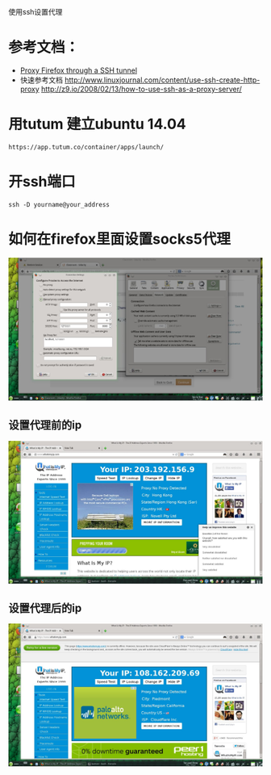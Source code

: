 
使用ssh设置代理

# 参考文档：
- [Proxy Firefox through a SSH tunnel](https://calomel.org/firefox_ssh_proxy.html)
- 快速参考文档
    http://www.linuxjournal.com/content/use-ssh-create-http-proxy
    http://z9.io/2008/02/13/how-to-use-ssh-as-a-proxy-server/

# 用tutum 建立ubuntu 14.04
    https://app.tutum.co/container/apps/launch/

# 开ssh端口
    ssh -D yourname@your_address

# 如何在firefox里面设置socks5代理
![firefox proxy howto](firefox_proxy.jpg "Firefox proxy HOWTO")

## 设置代理前的ip
![before proxy](whatisyourip__without_proxy.jpg "设置代理前的ip")
## 设置代理后的ip
![after set proxy](whatisyourip__with_proxy.jpg "设置代理后的ip")

